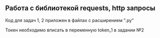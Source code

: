 ## Работа с библиотекой requests, http запросы
Код для задач 1, 2 приложен в файлах с расширением ".py"


Токен необходимо вписать в переменную token_1 в задании №2